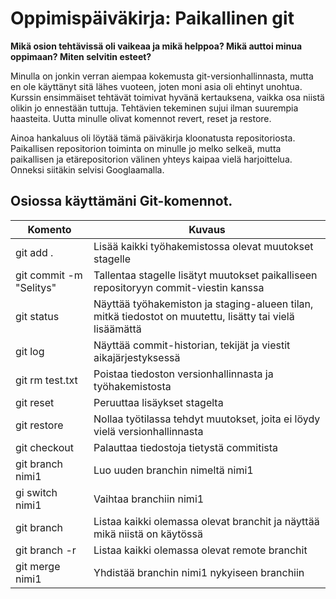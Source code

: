 # Oppimispäiväkirja: Paikallinen git

__Mikä osion tehtävissä oli vaikeaa ja mikä helppoa? Mikä auttoi minua oppimaan? Miten selvitin esteet?__

Minulla on jonkin verran aiempaa kokemusta git-versionhallinnasta, mutta en ole käyttänyt sitä lähes vuoteen, joten moni asia oli ehtinyt unohtua. Kurssin ensimmäiset tehtävät toimivat hyvänä kertauksena, vaikka osa niistä olikin jo ennestään tuttuja. Tehtävien tekeminen sujui ilman suurempia haasteita. Uutta minulle olivat komennot revert, reset ja restore.

Ainoa hankaluus oli löytää tämä päiväkirja kloonatusta repositoriosta. Paikallisen repositorion toiminta on minulle jo melko selkeä, mutta paikallisen ja etärepositorion välinen yhteys kaipaa vielä harjoittelua. Onneksi siitäkin selvisi Googlaamalla.

## Osiossa käyttämäni Git-komennot.

| Komento | Kuvaus |
| --------| ------ |
| git add .  | Lisää kaikki työhakemistossa olevat muutokset stagelle |
| git commit -m "Selitys" | Tallentaa stagelle lisätyt muutokset paikalliseen repositoryyn commit-viestin kanssa |
| git status | Näyttää työhakemiston ja staging-alueen tilan, mitkä tiedostot on muutettu, lisätty tai vielä lisäämättä |
| git log | Näyttää commit-historian, tekijät ja viestit aikajärjestyksessä |
| git rm test.txt | Poistaa tiedoston versionhallinnasta ja työhakemistosta |
| git reset | Peruuttaa lisäykset stagelta |
| git restore | Nollaa työtilassa tehdyt muutokset, joita ei löydy vielä versionhallinnasta |
| git checkout | Palauttaa tiedostoja tietystä commitista |
| git branch nimi1 | Luo uuden branchin nimeltä nimi1 |
| gi switch nimi1 | Vaihtaa branchiin nimi1 |
| git branch | Listaa kaikki olemassa olevat branchit ja näyttää mikä niistä on käytössä |
| git branch -r | Listaa kaikki olemassa olevat remote branchit |
| git merge nimi1 | Yhdistää branchin nimi1 nykyiseen branchiin |
